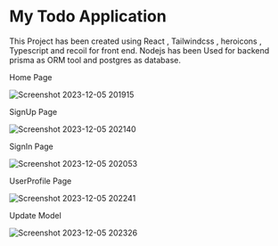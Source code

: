 # My Todo Application

This Project has been created using React , Tailwindcss , heroicons , Typescript and recoil for front end. Nodejs has been Used for backend prisma as ORM tool and postgres as database.

Home Page


![Screenshot 2023-12-05 201915](https://github.com/yashr775/MyTodoApplication/assets/151505210/48056f25-658e-46a9-bece-eb662d9dacc3)

SignUp Page

![Screenshot 2023-12-05 202140](https://github.com/yashr775/MyTodoApplication/assets/151505210/e30bfd45-0297-476d-b67e-891b13c357e5)

SignIn Page

![Screenshot 2023-12-05 202053](https://github.com/yashr775/MyTodoApplication/assets/151505210/671e283d-39f8-4e6b-9efe-91e0952e6bca)

UserProfile Page

![Screenshot 2023-12-05 202241](https://github.com/yashr775/MyTodoApplication/assets/151505210/0bd71ddc-0ee8-4b73-915a-00a3edd43287)

Update Model

![Screenshot 2023-12-05 202326](https://github.com/yashr775/MyTodoApplication/assets/151505210/6040f8da-d821-4c85-8316-cbd20b7feb6a)
